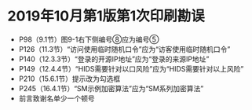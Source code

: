 # 2019年10月第1版第1次印刷勘误  

* P98（9.1节）图9-1右下侧编号⑧应为编号⑤  
* P126（11.3节）“访问使用临时随机口令”应为“访客使用临时随机口令”  
* P140（12.3.3节）“登录的开源IP地址”应为“登录的来源IP地址”  
* P149（12.4.4节）“HIDS需要针对以口风险”应为“HIDS需要针对以上风险”  
* P210（15.6.1节）提示改为勾选框  
* P245（16.4.1节）“SM示例加密算法”应为“SM系列加密算法”  
* 前言致谢名单少一个顿号  
